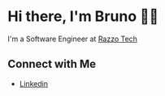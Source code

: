 # Hi there, I'm Bruno 👋🏻
I'm a Software Engineer at [Razzo Tech](https://razzo.tech/)

## Connect with Me
- [Linkedin](https://www.linkedin.com/in/bnkcodes/) <br/>
